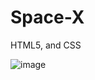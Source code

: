 # Space-X
HTML5, and CSS  

![image](https://user-images.githubusercontent.com/70151373/156115065-d1f7a57b-9b6b-4675-aed1-b068328f8bca.png)
